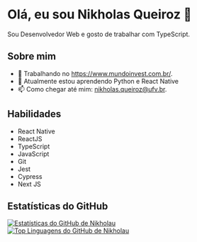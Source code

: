 # Olá, eu sou Nikholas Queiroz 👋

Sou Desenvolvedor Web e gosto de trabalhar com TypeScript.

## Sobre mim

- 🔭 Trabalhando no https://www.mundoinvest.com.br/.
- 🌱 Atualmente estou aprendendo Python e React Native
- 📫 Como chegar até mim: nikholas.queiroz@ufv.br.

## Habilidades

- React Native
- ReactJS
- TypeScript
- JavaScript
- Git
- Jest
- Cypress
- Next JS


## Estatísticas do GitHub

<a href="https://github.com/Nikholau">
  <img align="center" src="https://github-readme-stats.vercel.app/api?username=Nikholau&show_icons=true&line_height=27&count_private=true&title_color=ffffff&text_color=c9cacc&icon_color=2bbc8a&bg_color=1d1f21" alt="Estatísticas do GitHub de Nikholau" />
</a>

<a href="https://github.com/Nikholau">
  <img align="center" src="https://github-readme-stats.vercel.app/api/top-langs/?username=Nikholau&hide=html&title_color=ffffff&text_color=c9cacc&icon_color=2bbc8a&bg_color=1d1f21" alt="Top Linguagens do GitHub de Nikholau" />
</a>
